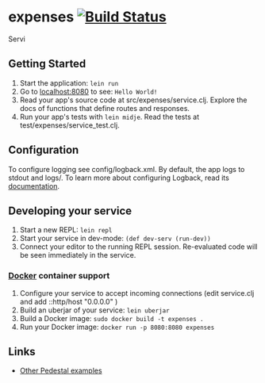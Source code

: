 # expenses [![Build Status](https://travis-ci.org/seguraotoba/expenses.svg?branch=master)](https://travis-ci.org/seguraotoba/expenses)

Servi

## Getting Started

1. Start the application: `lein run`
2. Go to [localhost:8080](http://localhost:8080/) to see: `Hello World!`
3. Read your app's source code at src/expenses/service.clj. Explore the docs of functions
   that define routes and responses.
4. Run your app's tests with `lein midje`. Read the tests at test/expenses/service_test.clj.


## Configuration

To configure logging see config/logback.xml. By default, the app logs to stdout and logs/.
To learn more about configuring Logback, read its [documentation](http://logback.qos.ch/documentation.html).


## Developing your service

1. Start a new REPL: `lein repl`
2. Start your service in dev-mode: `(def dev-serv (run-dev))`
3. Connect your editor to the running REPL session.
   Re-evaluated code will be seen immediately in the service.

### [Docker](https://www.docker.com/) container support

1. Configure your service to accept incoming connections (edit service.clj and add  ::http/host "0.0.0.0" )
2. Build an uberjar of your service: `lein uberjar`
3. Build a Docker image: `sudo docker build -t expenses .`
4. Run your Docker image: `docker run -p 8080:8080 expenses`


## Links
* [Other Pedestal examples](http://pedestal.io/samples)
